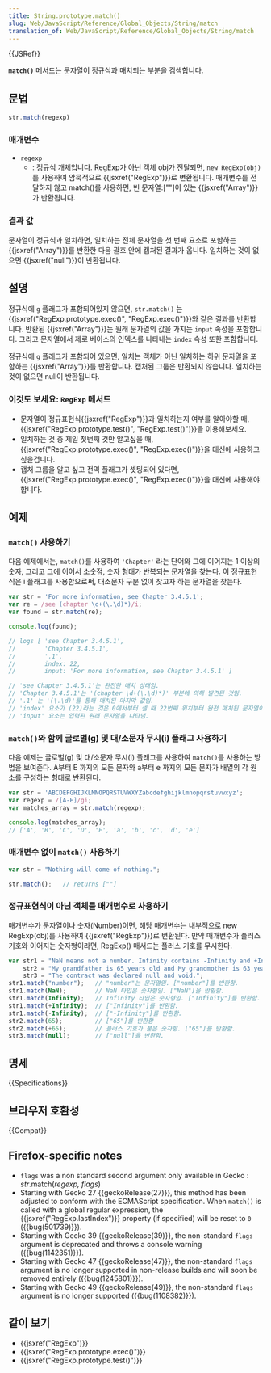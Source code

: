 ```yaml
---
title: String.prototype.match()
slug: Web/JavaScript/Reference/Global_Objects/String/match
translation_of: Web/JavaScript/Reference/Global_Objects/String/match
---
```


{{JSRef}}

**`match()`** 메서드는 문자열이 정규식과 매치되는 부분을 검색합니다.

## 문법

```js
str.match(regexp)
```

### 매개변수

- `regexp`
  - : 정규식 개체입니다. RegExp가 아닌 객체 obj가 전달되면, `new RegExp(obj)`를 사용하여 암묵적으로 {{jsxref("RegExp")}}로 변환됩니다. 매개변수를 전달하지 않고 match()를 사용하면, 빈 문자열:\[""]이 있는 {{jsxref("Array")}}가 반환됩니다.

### 결과 값

문자열이 정규식과 일치하면, 일치하는 전체 문자열을 첫 번째 요소로 포함하는 {{jsxref("Array")}}를 반환한 다음 괄호 안에 캡처된 결과가 옵니다. 일치하는 것이 없으면 {{jsxref("null")}}이 반환됩니다.

## 설명

정규식에 `g` 플래그가 포함되어있지 않으면, `str.match()` 는 {{jsxref("RegExp.prototype.exec()", "RegExp.exec()")}}와 같은 결과를 반환합니다. 반환된 {{jsxref("Array")}}는 원래 문자열의 값을 가지는 `input` 속성을 포함합니다. 그리고 문자열에서 제로 베이스의 인덱스를 나타내는 `index` 속성 또한 포함합니다.

정규식에 `g` 플래그가 포함되어 있으면, 일치는 객체가 아닌 일치하는 하위 문자열을 포함하는 {{jsxref("Array")}}를 반환합니다. 캡처된 그룹은 반환되지 않습니다. 일치하는 것이 없으면 null이 반환됩니다.

### 이것도 보세요: `RegExp` 메서드

- 문자열이 정규표현식{{jsxref("RegExp")}}과 일치하는지 여부를 알아야할 때, {{jsxref("RegExp.prototype.test()", "RegExp.test()")}}을 이용해보세요.
- 일치하는 것 중 제일 첫번째 것만 알고싶을 때, {{jsxref("RegExp.prototype.exec()", "RegExp.exec()")}}을 대신에 사용하고 싶을겁니다.
- 캡처 그룹을 알고 싶고 전역 플래그가 셋팅되어 있다면, {{jsxref("RegExp.prototype.exec()", "RegExp.exec()")}}을 대신에 사용해야합니다.

## 예제

### `match()` 사용하기

다음 예제에서는, `match()`를 사용하여 `'Chapter'` 라는 단어와 그에 이어지는 1 이상의 숫자, 그리고 그에 이어서 소숫점, 숫자 형태가 반복되는 문자열을 찾는다. 이 정규표현식은 i 플래그를 사용함으로써, 대소문자 구분 없이 찾고자 하는 문자열을 찾는다.

```js
var str = 'For more information, see Chapter 3.4.5.1';
var re = /see (chapter \d+(\.\d)*)/i;
var found = str.match(re);

console.log(found);

// logs [ 'see Chapter 3.4.5.1',
//        'Chapter 3.4.5.1',
//        '.1',
//        index: 22,
//        input: 'For more information, see Chapter 3.4.5.1' ]

// 'see Chapter 3.4.5.1'는 완전한 매치 상태임.
// 'Chapter 3.4.5.1'는 '(chapter \d+(\.\d)*)' 부분에 의해 발견된 것임.
// '.1' 는 '(\.\d)'를 통해 매치된 마지막 값임.
// 'index' 요소가 (22)라는 것은 0에서부터 셀 때 22번째 위치부터 완전 매치된 문자열이 나타남을 의미함.
// 'input' 요소는 입력된 원래 문자열을 나타냄.
```

### `match()`와 함께 글로벌(g) 및 대/소문자 무시(i) 플래그 사용하기

다음 예제는 글로벌(g) 및 대/소문자 무시(i) 플래그를 사용하여 `match()`를 사용하는 방법을 보여준다. A부터 E 까지의 모든 문자와 a부터 e 까지의 모든 문자가 배열의 각 원소를 구성하는 형태로 반환된다.

```js
var str = 'ABCDEFGHIJKLMNOPQRSTUVWXYZabcdefghijklmnopqrstuvwxyz';
var regexp = /[A-E]/gi;
var matches_array = str.match(regexp);

console.log(matches_array);
// ['A', 'B', 'C', 'D', 'E', 'a', 'b', 'c', 'd', 'e']
```

### 매개변수 없이 `match()` 사용하기

```js
var str = "Nothing will come of nothing.";

str.match();   // returns [""]
```

### 정규표현식이 아닌 객체를 매개변수로 사용하기

매개변수가 문자열이나 숫자(Number)이면, 해당 매개변수는 내부적으로 new RegExp(obj)를 사용하여 {{jsxref("RegExp")}}로 변환된다. 만약 매개변수가 플러스 기호와 이어지는 숫자형이라면, RegExp() 매서드는 플러스 기호를 무시한다.

```js
var str1 = "NaN means not a number. Infinity contains -Infinity and +Infinity in JavaScript.",
    str2 = "My grandfather is 65 years old and My grandmother is 63 years old.",
    str3 = "The contract was declared null and void.";
str1.match("number");   // "number"는 문자열임. ["number"]를 반환함.
str1.match(NaN);        // NaN 타입은 숫자형임. ["NaN"]을 반환함.
str1.match(Infinity);   // Infinity 타입은 숫자형임. ["Infinity"]를 반환함.
str1.match(+Infinity);  // ["Infinity"]를 반환함.
str1.match(-Infinity);  // ["-Infinity"]를 반환함.
str2.match(65);         // ["65"]를 반환함
str2.match(+65);        // 플러스 기호가 붙은 숫자형. ["65"]를 반환함.
str3.match(null);       // ["null"]을 반환함.
```

## 명세

{{Specifications}}

## 브라우저 호환성

{{Compat}}

## Firefox-specific notes

- `flags` was a non standard second argument only available in Gecko : _str_.match(_regexp, flags_)
- Starting with Gecko 27 {{geckoRelease(27)}}, this method has been adjusted to conform with the ECMAScript specification. When `match()` is called with a global regular expression, the {{jsxref("RegExp.lastIndex")}} property (if specified) will be reset to `0` ({{bug(501739)}}).
- Starting with Gecko 39 {{geckoRelease(39)}}, the non-standard `flags` argument is deprecated and throws a console warning ({{bug(1142351)}}).
- Starting with Gecko 47 {{geckoRelease(47)}}, the non-standard `flags` argument is no longer supported in non-release builds and will soon be removed entirely ({{bug(1245801)}}).
- Starting with Gecko 49 {{geckoRelease(49)}}, the non-standard `flags` argument is no longer supported ({{bug(1108382)}}).

## 같이 보기

- {{jsxref("RegExp")}}
- {{jsxref("RegExp.prototype.exec()")}}
- {{jsxref("RegExp.prototype.test()")}}
